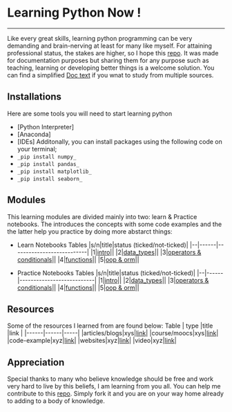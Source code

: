 # Learning Python Now !
<hr>

Like every great skills, learning  python programming can be very demanding and brain-nerving at least for many like myself. 
For attaining professional status, the stakes are higher, so I hope this [repo](). It was made for documentation purposes but
sharing them for any purpose such as teaching, learning or developing better things is a welcome solution. 
You can find a simplified [Doc text](https://docs.google.com/document/d/1aOLqwUTdpQ0mBYYTsIEmiEV5K2bdEbWj27ihKbODoKw/edit?usp=sharing) if you wnat to study from multiple sources.


## Installations
Here are some tools you will need to start learning python
- [Python Interpreter]
- [Anaconda]
- [IDEs]
Additonally, you can install packages using the following code on your terminal;
- `_pip install numpy_`
- `_pip install pandas_`
- `_pip install matplotlib_`
- `_pip install seaborn_`

## Modules
This learning modules are divided mainly into two: learn & Practice notebooks. 
The  introduces the concepts with some code examples and the the latter help you practice by doing more abstarct things:

- Learn Notebooks Tables
|s/n|title|status (ticked/not-ticked)|
|--|------|---------------------------|
|1|[intro](xyz.com)||
|2|[data_types](xyz.com)||
|3|[operators & conditionals](xyz.com)||
|4|[functions](xyz.com)||
|5|[oop & orm](xyz.com)||

- Practice Notebooks Tables
|s/n|title|status (ticked/not-ticked)|
|--|------|---------------------------|
|1|[intro](xyz.com)||
|2|[data_types](xyz.com)||
|3|[operators & conditionals](xyz.com)||
|4|[functions](xyz.com)||
|5|[oop & orm](xyz.com)||

## Resources
Some of the resources I learned from are found below:
Table
| type |title |link |
|------|------|-----|
|articles/blogs|xys|[link](xyz.com)|
|course/moocs|xys|[link](xyz.com)|
|code-example|xyz|[link](xyz.com)|
|websites|xyz|[link](xyz.com)|
|video|xyz|[link](xyz.com)|


## Appreciation
Special thanks to many who believe knowledge should be free and work very hard to live by this beliefs, I am learning from you all. 
You can help me contribute to this [repo](https://github.com/chisomloius/iLearnPY). Simply fork it and you are on your way home already 
to adding to a body of knowledge.
